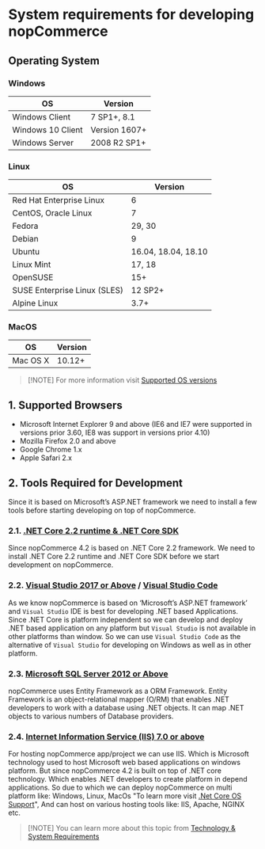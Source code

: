 ﻿# System requirements for developing nopCommerce

## Operating System

### Windows

OS | Version
------------ | -------------
Windows Client | 7 SP1+, 8.1
Windows 10 Client | Version 1607+
Windows Server | 2008 R2 SP1+

### Linux

OS | Version
------------ | -------------
Red Hat Enterprise Linux | 6
CentOS, Oracle Linux | 7
Fedora | 29, 30
Debian | 9
Ubuntu | 16.04, 18.04, 18.10
Linux Mint | 17, 18
OpenSUSE | 15+
SUSE Enterprise Linux (SLES) | 12 SP2+
Alpine Linux | 3.7+

### MacOS

OS | Version
---|---
Mac OS X | 10.12+

> [!NOTE] For more information visit [Supported OS versions](xref:https://github.com/dotnet/core/blob/master/release-notes/2.2/2.2-supported-os.md)

## 1. Supported Browsers

* Microsoft Internet Explorer 9 and above (IE6 and IE7 were supported in versions prior 3.60, IE8 was support in versions prior 4.10)
* Mozilla Firefox 2.0 and above
* Google Chrome 1.x
* Apple Safari 2.x

## 2. Tools Required for Development

Since it is based on Microsoft’s ASP.NET framework we need to install a few tools before starting developing on top of nopCommerce.

### 2.1. [.NET Core 2.2 runtime & .NET Core SDK](xref:https://dotnet.microsoft.com/download/dotnet-core/2.2)

Since nopCommerce 4.2 is based on .NET Core 2.2 framework. We need to install .NET Core 2.2 runtime and .NET Core SDK before we start development on nopCommerce.

### 2.2. [Visual Studio 2017 or Above](xref:https://visualstudio.microsoft.com/) / [Visual Studio Code](xref:https://code.visualstudio.com)

As we know nopCommerce is based on ‘Microsoft’s ASP.NET framework’ and `Visual Studio` IDE is best for developing .NET based Applications. Since .NET Core is platform independent so we can develop and deploy .NET based application on any platform but `Visual Studio` is not available in other platforms than window. So we can use `Visual Studio Code` as the alternative of `Visual Studio` for developing on Windows as well as in other platform.

### 2.3. [Microsoft SQL Server 2012 or Above](xref:https://www.microsoft.com/en-us/sql-server/sql-server-downloads)

nopCommerce uses Entity Framework as a ORM Framework. Entity Framework is an object-relational mapper (O/RM) that enables .NET developers to work with a database using .NET objects. It can map .NET objects to various numbers of Database providers.

### 2.4. [Internet Information Service (IIS) 7.0 or above](xref:https://www.howtogeek.com/112455/how-to-install-iis-8-on-windows-8/)

For hosting nopCommerce app/project we can use IIS. Which is Microsoft technology used to host Microsoft web based applications on windows platform. But since nopCommerce 4.2 is built on top of .NET core technology. Which enables .NET developers to create platform in depend applications. So due to which we can deploy nopCommerce on multi platform like: Windows, Linux, MacOs "To learn more visit [.Net Core OS Support](xref:https://docs.microsoft.com/en-gb/dotnet/core/install/dependencies)", And can host on various hosting tools like: IIS, Apache, NGINX etc.

> [!NOTE] You can learn more about this topic from [Technology & System Requirements](xref:https://docs.nopcommerce.com/user-guide/installing/technology-system-requirements.html)